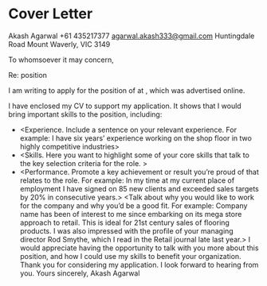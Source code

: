 # Cover Letter

Akash Agarwal
+61 435217377
agarwal.akash333@gmail.com
Huntingdale Road
Mount Waverly, VIC 3149

To whomsoever it may concern,

Re: <insert role title> position

I am writing to apply for the position of <insert role title> at <Company name>, which was advertised online. <Talk about your key skills and experience that would make you the best fit for the role. For example: Top notch sales skills are a must in the fast-paced world of retail and I pride myself as a very effective salesperson>

I have enclosed my CV to support my application. It shows that I would bring important skills to the position, including:
* <Experience. Include a sentence on your relevant experience. For example: I have six years’ experience working on the shop floor in two highly competitive industries>
* <Skills. Here you want to highlight some of your core skills that talk to the key selection criteria for the role. >
* <Performance. Promote a key achievement or result you’re proud of that relates to the role. For example: In my time at my current place of employment I have signed on 85 new clients and exceeded sales targets by 20% in consecutive years.>
<Talk about why you would like to work for the company and why you’d be a good fit. For example: Company name has been of interest to me since embarking on its mega store approach to retail. This is ideal for 21st century sales of flooring products. I was also impressed with the profile of your managing director Rod Smythe, which I read in the Retail journal late last year.>
I would appreciate having the opportunity to talk with you more about this position, and how I could use my skills to benefit your organization.
Thank you for considering my application. I look forward to hearing from you.
Yours sincerely,
Akash Agarwal
